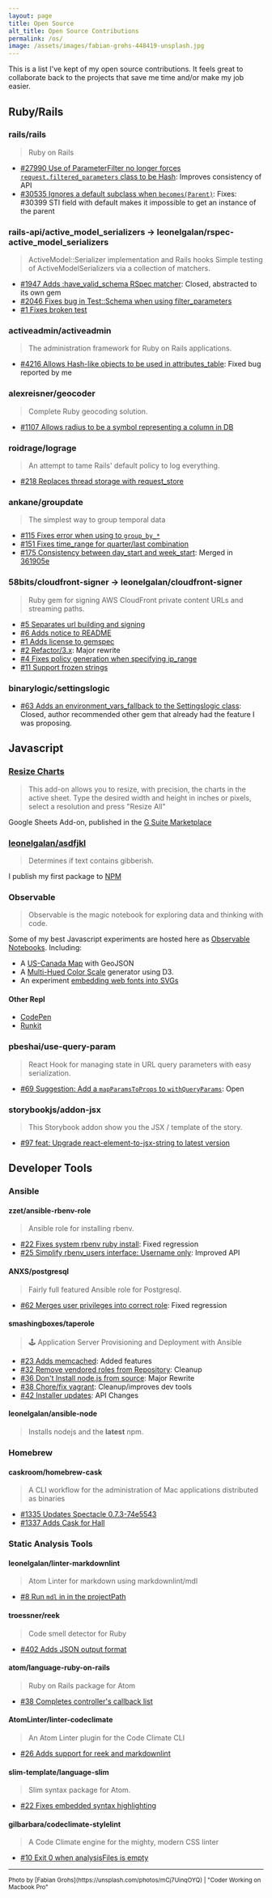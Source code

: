 ```yaml
---
layout: page
title: Open Source
alt_title: Open Source Contributions
permalink: /os/
image: /assets/images/fabian-grohs-448419-unsplash.jpg
---
```


This is a list I've kept of my open source contributions. It feels great to
collaborate back to the projects that save me time and/or make my job easier.

## Ruby/Rails

### rails/rails

> Ruby on Rails

* [#27990 Use of ParameterFilter no longer forces `request.filtered_parameters` class to be Hash](https://github.com/rails/rails/pull/27990): Improves consistency of API
* [#30535 Ignores a default subclass when `becomes(Parent)`](https://github.com/rails/rails/pull/30535): Fixes: #30399 STI field with default makes it impossible to get an instance
  of the parent

### rails-api/active_model_serializers -> leonelgalan/rspec-active_model_serializers

> ActiveModel::Serializer implementation and Rails hooks
> Simple testing of ActiveModelSerializers via a collection of matchers.

* [#1947 Adds :have_valid_schema RSpec matcher](https://github.com/rails-api/active_model_serializers/pull/1947): Closed, abstracted to its own gem
* [#2046 Fixes bug in Test::Schema when using filter_parameters](https://github.com/rails-api/active_model_serializers/pull/2046)
* [#1 Fixes broken test](https://github.com/leonelgalan/rspec-active_model_serializers/pull/1)

### activeadmin/activeadmin

> The administration framework for Ruby on Rails applications.

* [#4216 Allows Hash-like objects to be used in attributes_table](https://github.com/activeadmin/activeadmin/pull/4216): Fixed bug reported by me

### alexreisner/geocoder

> Complete Ruby geocoding solution.

* [#1107 Allows radius to be a symbol representing a column in DB](https://github.com/alexreisner/geocoder/pull/1107)

### roidrage/lograge

> An attempt to tame Rails' default policy to log everything.

* [#218 Replaces thread storage with request_store](https://github.com/roidrage/lograge/pull/218)

### ankane/groupdate

> The simplest way to group temporal data

* [#115 Fixes error when using to `group_by_*`](https://github.com/ankane/groupdate/pull/115)
* [#151 Fixes time_range for quarter/last combination](https://github.com/ankane/groupdate/pull/151)
* [#175 Consistency between day_start and week_start](https://github.com/ankane/groupdate/pull/175): Merged in [361905e](https://github.com/ankane/groupdate/commit/361905ea29d272e58795d24ce7174d156fada501)

### 58bits/cloudfront-signer -> leonelgalan/cloudfront-signer

> Ruby gem for signing AWS CloudFront private content URLs and streaming paths.

* [#5 Separates url building and signing](https://github.com/58bits/cloudfront-signer/pull/5)
* [#6 Adds notice to README](https://github.com/58bits/cloudfront-signer/pull/6)
* [#1 Adds license to gemspec](https://github.com/leonelgalan/cloudfront-signer/pull/1)
* [#2 Refactor/3.x](https://github.com/leonelgalan/cloudfront-signer/pull/2): Major rewrite
* [#4 Fixes policy generation when specifying ip_range](https://github.com/leonelgalan/cloudfront-signer/pull/4)
* [#11 Support frozen strings](https://github.com/leonelgalan/cloudfront-signer/pull/11)

### binarylogic/settingslogic

* [#63 Adds an environment_vars_fallback to the Settingslogic class](https://github.com/binarylogic/settingslogic/pull/63): Closed, author recommended other gem that already had the feature I was proposing.

## Javascript

### [Resize Charts](https://github.com/leonelgalan/resize_charts)

> This add-on allows you to resize, with precision, the charts in the active sheet. Type the desired width and height in inches or pixels, select a resolution and press "Resize All"

Google Sheets Add-on, published in the [G Suite Marketplace](https://gsuite.google.com/marketplace/app/resize_charts/10131240662)

### [leonelgalan/asdfjkl](https://github.com/leonelgalan/asdfjkl)

> Determines if text contains gibberish.

I publish my first package to [NPM](https://www.npmjs.com/package/asdfjkl)

### Observable

> Observable is the magic notebook for exploring data and thinking with code.

Some of my best Javascript experiments are hosted here as [Observable Notebooks](https://observablehq.com/@leonelgalan). Including:

* A [US-Canada Map](https://observablehq.com/@leonelgalan/us-canada-map) with GeoJSON
* A [Multi-Hued Color Scale](https://observablehq.com/@leonelgalan/multi-hued-color-scales) generator using D3.
* An experiment [embedding web fonts into SVGs](https://observablehq.com/@leonelgalan/embedding-fonts-into-an-svg)

#### Other Repl

* [CodePen](https://codepen.io/leonelgalan)
* [Runkit](https://runkit.com/leonelgalan)

### pbeshai/use-query-param

> React Hook for managing state in URL query parameters with easy serialization.

* [#69 Suggestion: Add a `mapParamsToProps` to `withQueryParams`](https://github.com/pbeshai/use-query-params/issues/69): Open

### storybookjs/addon-jsx

> This Storybook addon show you the JSX / template of the story.

* [#97 feat: Upgrade react-element-to-jsx-string to latest version](https://github.com/storybookjs/addon-jsx/pull/97)

## Developer Tools

### Ansible

#### zzet/ansible-rbenv-role

> Ansible role for installing rbenv.

* [#22 Fixes system rbenv ruby install](https://github.com/zzet/ansible-rbenv-role/pull/22): Fixed regression
* [#25 Simplify rbenv_users interface: Username only](https://github.com/zzet/ansible-rbenv-role/issues/25): Improved API

#### ANXS/postgresql

> Fairly full featured Ansible role for Postgresql.

* [#62 Merges user privileges into correct role](https://github.com/ANXS/postgresql/pull/62): Fixed regression

#### smashingboxes/taperole

> 🕹 Application Server Provisioning and Deployment with Ansible

* [#23 Adds memcached](https://github.com/smashingboxes/taperole/pull/23): Added features
* [#32 Remove vendored roles from Repository](https://github.com/smashingboxes/taperole/pull/32): Cleanup
* [#36 Don't Install node.js from source](https://github.com/smashingboxes/taperole/pull/36): Major Rewrite
* [#38 Chore/fix vagrant](https://github.com/smashingboxes/taperole/pull/38): Cleanup/improves dev tools
* [#42 Installer updates](https://github.com/smashingboxes/taperole/pull/42): API Changes

#### leonelgalan/ansible-node

> Installs nodejs and the **latest** npm.

### Homebrew

#### caskroom/homebrew-cask

> A CLI workflow for the administration of Mac applications distributed as binaries

* [#1335 Updates Spectacle 0.7.3-74e5543](https://github.com/caskroom/homebrew-cask/pull/1335)
* [#1337 Adds Cask for Hall](https://github.com/caskroom/homebrew-cask/pull/1337)

### Static Analysis Tools

#### leonelgalan/linter-markdownlint

> Atom Linter for markdown using markdownlint/mdl

* [#8 Run `mdl` in in the projectPath](https://github.com/leonelgalan/linter-markdownlint/pull/8)

#### troessner/reek

> Code smell detector for Ruby

* [#402 Adds JSON output format](https://github.com/troessner/reek/pull/402)

#### atom/language-ruby-on-rails

> Ruby on Rails package for Atom

* [#38 Completes controller's callback list](https://github.com/atom/language-ruby-on-rails/pull/38)

#### AtomLinter/linter-codeclimate

> An Atom Linter plugin for the Code Climate CLI

* [#26 Adds support for reek and markdownlint](https://github.com/AtomLinter/linter-codeclimate/pull/26)

#### slim-template/language-slim

> Slim syntax package for Atom.

* [#22 Fixes embedded syntax highlighting](https://github.com/slim-template/language-slim/pull/22)

#### gilbarbara/codeclimate-stylelint

> A Code Climate engine for the mighty, modern CSS linter

* [#10 Exit 0 when analysisFiles is empty](https://github.com/gilbarbara/codeclimate-stylelint/pull/10)

___

<small>
  Photo by [Fabian Grohs](https://unsplash.com/photos/mCj7UinqOYQ) | "Coder
  Working on Macbook Pro"
</small>
